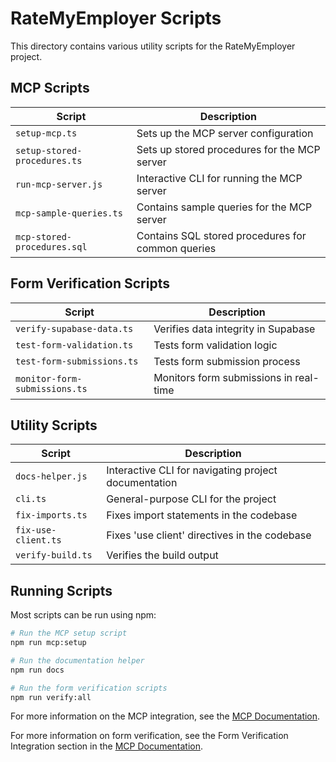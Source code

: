 # RateMyEmployer Scripts

This directory contains various utility scripts for the RateMyEmployer project.

## MCP Scripts

| Script | Description |
|--------|-------------|
| `setup-mcp.ts` | Sets up the MCP server configuration |
| `setup-stored-procedures.ts` | Sets up stored procedures for the MCP server |
| `run-mcp-server.js` | Interactive CLI for running the MCP server |
| `mcp-sample-queries.ts` | Contains sample queries for the MCP server |
| `mcp-stored-procedures.sql` | Contains SQL stored procedures for common queries |

## Form Verification Scripts

| Script | Description |
|--------|-------------|
| `verify-supabase-data.ts` | Verifies data integrity in Supabase |
| `test-form-validation.ts` | Tests form validation logic |
| `test-form-submissions.ts` | Tests form submission process |
| `monitor-form-submissions.ts` | Monitors form submissions in real-time |

## Utility Scripts

| Script | Description |
|--------|-------------|
| `docs-helper.js` | Interactive CLI for navigating project documentation |
| `cli.ts` | General-purpose CLI for the project |
| `fix-imports.ts` | Fixes import statements in the codebase |
| `fix-use-client.ts` | Fixes 'use client' directives in the codebase |
| `verify-build.ts` | Verifies the build output |

## Running Scripts

Most scripts can be run using npm:

```bash
# Run the MCP setup script
npm run mcp:setup

# Run the documentation helper
npm run docs

# Run the form verification scripts
npm run verify:all
```

For more information on the MCP integration, see the [MCP Documentation](../MCP_DOCUMENTATION.md).

For more information on form verification, see the Form Verification Integration section in the [MCP Documentation](../MCP_DOCUMENTATION.md#form-verification-integration). 